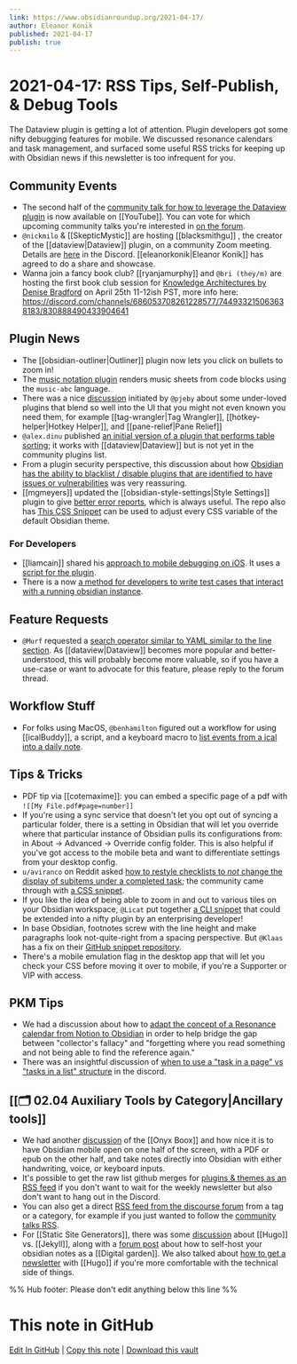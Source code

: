 ```yaml
---
link: https://www.obsidianroundup.org/2021-04-17/
author: Eleanor Konik
published: 2021-04-17
publish: true
---
```


# 2021-04-17: RSS Tips, Self-Publish, & Debug Tools
The Dataview plugin is getting a lot of attention. Plugin developers got some nifty debugging features for mobile. We discussed resonance calendars and task management, and surfaced some useful RSS tricks for keeping up with Obsidian news if this newsletter is too infrequent for you.

## Community Events

- The second half of the [community talk for how to leverage the Dataview plugin](https://youtu.be/jW5pD4SioFM) is now available on [[YouTube]]. You can vote for which upcoming community talks you're interested in [on the forum](https://forum.obsidian.md/t/obsidian-talks-which-talks-do-you-want-to-hear/15705/).
- `@nickmilo` & [[SkepticMystic]] are hosting [[blacksmithgu]] , the creator of the [[dataview|Dataview]] plugin, on a community Zoom meeting. Details are [here](https://discord.com/channels/686053708261228577/710585052769157141/832070319136833546) in the Discord. [[eleanorkonik|Eleanor Konik]] has agreed to do a share and showcase.
- Wanna join a fancy book club? [[ryanjamurphy]] and `@bri (they/m)` are hosting the first book club session for [Knowledge Architectures by Denise Bradford](https://www.routledge.com/Knowledge-Architectures-Structures-and-Semantics/Bedford/p/book/9780367219444) on April 25th 11-12ish PST, more info here: https://discord.com/channels/686053708261228577/744933215063638183/830888490433904641

## Plugin News

- The [[obsidian-outliner|Outliner]] plugin now lets you click on bullets to zoom in!
- The [music notation plugin](https://github.com/TilBlechschmidt/obsidian-plugin-abcjs) renders music sheets from code blocks using the `music-abc` language.
- There was a nice [discussion](https://discord.com/channels/686053708261228577/710585052769157141/832070319136833546) initiated by `@pjeby` about some under-loved plugins that blend so well into the UI that you might not even known you need them, for example [[tag-wrangler|Tag Wrangler]], [[hotkey-helper|Hotkey Helper]], and [[pane-relief|Pane Relief]]
- `@alex.dinu` published [an initial version of a plugin that performs table sorting](https://github.com/alexandru-dinu/obsidian-sortable/releases/tag/0.1.0); it works with [[dataview|Dataview]] but is not yet in the community plugins list.
- From a plugin security perspective, this discussion about how [Obsidian has the ability to blacklist / disable plugins that are identified to have issues or vulnerabilities](http://discordapp.com/channels/686053708261228577/707816848615407697/832445992808218635) was very reassuring.
- [[mgmeyers]] updated the [[obsidian-style-settings|Style Settings]] plugin to give [better error reports](http://discordapp.com/channels/686053708261228577/707816848615407697/832315933842079784), which is always useful. The repo also has [This CSS Snippet](https://github.com/mgmeyers/obsidian-style-settings/blob/main/obsidian-default-theme.css) can be used to adjust every CSS variable of the default Obsidian theme.

### For Developers

- [[liamcain]] shared his [approach to mobile debugging on iOS](https://discord.com/channels/686053708261228577/817515900349448202/826416602911211535). It uses a [script for the plugin](https://gist.github.com/liamcain/3f21f1ee820cb30f18050d2f3ad85f3f).
- There is a now [a method for developers to write test cases that interact with a running obsidian instance](https://forum.obsidian.md/t/for-plugin-developers-write-test-cases-that-interact-with-a-running-obsidian-instance/16574).

## Feature Requests

- `@Murf` requested a [search operator similar to YAML similar to the line section](https://forum.obsidian.md/t/search-operator-for-yaml-similar-to-line-section/16565). As [[dataview|Dataview]] becomes more popular and better-understood, this will probably become more valuable, so if you have a use-case or want to advocate for this feature, please reply to the forum thread.

## Workflow Stuff

- For folks using MacOS, `@benhamilton` figured out a workflow for using [[icalBuddy]], a script, and a keyboard macro to [list events from a ical into a daily note](https://discord.com/channels/686053708261228577/694233507500916796/832463345952620554).

## Tips & Tricks

- PDF tip via [[cotemaxime]]: you can embed a specific page of a pdf with `![[My File.pdf#page=number]]`
- If you're using a sync service that doesn't let you opt out of syncing a particular folder, there is a setting in Obsidian that will let you override where that particular instance of Obsidian pulls its configurations from: in About -> Advanced -> Override config folder. This is also helpful if you've got access to the mobile beta and want to differentiate settings from your desktop config.
- `u/aviranco` on Reddit asked [how to restyle checklists to _not_ change the display of subitems under a completed task](https://www.reddit.com/r/ObsidianMD/comments/mqndbf/is_there_a_way_to_have_a_note_after_a_checked/gup4eiq); the community came through with [a CSS snippet](https://discord.com/channels/686053708261228577/702656734631821413/832507883925143552).
- If you like the idea of being able to zoom in and out to various tiles on your Obsidian workspace, `@Licat` put together [a CLI snippet](http://discordapp.com/channels/686053708261228577/744933215063638183/832420779378343937) that could be extended into a nifty plugin by an enterprising developer!
- In base Obsidian, footnotes screw with the line height and make paragraphs look not-quite-right from a spacing perspective. But `@Klaas` has a fix on their [GitHub snippet repository](https://forum.obsidian.md/t/how-to-achieve-css-code-snippets/8474).
- There's a mobile emulation flag in the desktop app that will let you check your CSS before moving it over to mobile, if you're a Supporter or VIP with access.

## PKM Tips

- We had a discussion about how to [adapt the concept of a Resonance calendar from Notion to Obsidian](http://discordapp.com/channels/686053708261228577/744933215063638183/832611785903308871) in order to help bridge the gap between "collector's fallacy" and "forgetting where you read something and not being able to find the reference again."
- There was an insightful discussion of [when to use a "task in a page" vs "tasks in a list" structure](http://discordapp.com/channels/686053708261228577/694233507500916796/832507555783770202) in the discord.

## [[🗂️ 02.04 Auxiliary Tools by Category|Ancillary tools]]

- We had another [discussion](https://discord.com/channels/686053708261228577/744933215063638183/832294628752752701) of the [[Onyx Boox]] and how nice it is to have Obsidian mobile open on one half of the screen, with a PDF or epub on the other half, and take notes directly into Obsidian with either handwriting, voice, or keyboard inputs.
- It's possible to get the raw list github merges for [plugins & themes as an RSS feed](https://github.com/obsidianmd/obsidian-releases/commits/master.atom) if you don't want to wait for the weekly newsletter but also don't want to hang out in the Discord.
- You can also get a direct [RSS feed from the discourse forum](https://meta.discourse.org/t/rss-feed-for-category-latest/37192) from a tag or a category, for example if you just wanted to follow the [community talks RSS](https://forum.obsidian.md/tag/community-talks.rss).
- For [[Static Site Generators]], there was some [discussion](http://discordapp.com/channels/686053708261228577/694233507500916796/832502926555086908) about [[Hugo]] vs. [[Jekyll]], along with a [forum post](https://forum.obsidian.md/t/notenote-link-publish-your-obsidian-notes-with-jekyll-for-free/7951) about how to self-host your obsidian notes as a [[Digital garden]]. We also talked about [how to get a newsletter](http://discordapp.com/channels/686053708261228577/694233507500916796/832332146194251816) with [[Hugo]] if you're more comfortable with the technical side of things.

%% Hub footer: Please don't edit anything below this line %%

# This note in GitHub

<span class="git-footer">[Edit In GitHub](https://github.dev/obsidian-community/obsidian-hub/blob/main/01%20-%20Community/Obsidian%20Roundup/2021-04-17%20RSS%20Tips%2C%20Self-Publish%2C%20%26%20Debug%20Tools.md "git-hub-edit-note") | [Copy this note](https://raw.githubusercontent.com/obsidian-community/obsidian-hub/main/01%20-%20Community/Obsidian%20Roundup/2021-04-17%20RSS%20Tips%2C%20Self-Publish%2C%20%26%20Debug%20Tools.md "git-hub-copy-note") | [Download this vault](https://github.com/obsidian-community/obsidian-hub/archive/refs/heads/main.zip "git-hub-download-vault") </span>
